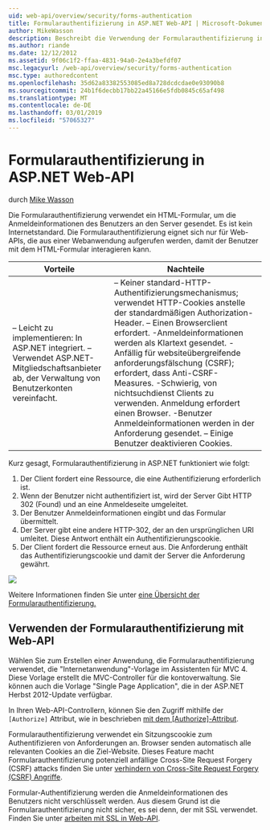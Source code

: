 ```yaml
---
uid: web-api/overview/security/forms-authentication
title: Formularauthentifizierung in ASP.NET Web-API | Microsoft-Dokumentation
author: MikeWasson
description: Beschreibt die Verwendung der Formularauthentifizierung in ASP.NET Web-API.
ms.author: riande
ms.date: 12/12/2012
ms.assetid: 9f06c1f2-ffaa-4831-94a0-2e4a3befdf07
msc.legacyurl: /web-api/overview/security/forms-authentication
msc.type: authoredcontent
ms.openlocfilehash: 35d62a83382553085ed8a728dcdcdae0e93090b8
ms.sourcegitcommit: 24b1f6decbb17bb22a45166e5fdb0845c65af498
ms.translationtype: MT
ms.contentlocale: de-DE
ms.lasthandoff: 03/01/2019
ms.locfileid: "57065327"
---
```

<a name="forms-authentication-in-aspnet-web-api"></a>Formularauthentifizierung in ASP.NET Web-API
====================
durch [Mike Wasson](https://github.com/MikeWasson)

Die Formularauthentifizierung verwendet ein HTML-Formular, um die Anmeldeinformationen des Benutzers an den Server gesendet. Es ist kein Internetstandard. Die Formularauthentifizierung eignet sich nur für Web-APIs, die aus einer Webanwendung aufgerufen werden, damit der Benutzer mit dem HTML-Formular interagieren kann.

| Vorteile | Nachteile |
| --- | --- |
| – Leicht zu implementieren: In ASP.NET integriert. – Verwendet ASP.NET-Mitgliedschaftsanbieter ab, der Verwaltung von Benutzerkonten vereinfacht. | – Keiner standard-HTTP-Authentifizierungsmechanismus; verwendet HTTP-Cookies anstelle der standardmäßigen Authorization-Header. – Einen Browserclient erfordert. -Anmeldeinformationen werden als Klartext gesendet. -Anfällig für websiteübergreifende anforderungsfälschung (CSRF); erfordert, dass Anti-CSRF-Measures. -Schwierig, von nichtsuchdienst Clients zu verwenden. Anmeldung erfordert einen Browser. -Benutzer Anmeldeinformationen werden in der Anforderung gesendet. – Einige Benutzer deaktivieren Cookies. |

Kurz gesagt, Formularauthentifizierung in ASP.NET funktioniert wie folgt:

1. Der Client fordert eine Ressource, die eine Authentifizierung erforderlich ist.
2. Wenn der Benutzer nicht authentifiziert ist, wird der Server Gibt HTTP 302 (Found) und an eine Anmeldeseite umgeleitet.
3. Der Benutzer Anmeldeinformationen eingibt und das Formular übermittelt.
4. Der Server gibt eine andere HTTP-302, der an den ursprünglichen URI umleitet. Diese Antwort enthält ein Authentifizierungscookie.
5. Der Client fordert die Ressource erneut aus. Die Anforderung enthält das Authentifizierungscookie und damit der Server die Anforderung gewährt.

![](forms-authentication/_static/image1.png)

Weitere Informationen finden Sie unter [eine Übersicht der Formularauthentifizierung.](../../../web-forms/overview/older-versions-security/introduction/an-overview-of-forms-authentication-cs.md)

## <a name="using-forms-authentication-with-web-api"></a>Verwenden der Formularauthentifizierung mit Web-API

Wählen Sie zum Erstellen einer Anwendung, die Formularauthentifizierung verwendet, die "Internetanwendung"-Vorlage im Assistenten für MVC 4. Diese Vorlage erstellt die MVC-Controller für die kontoverwaltung. Sie können auch die Vorlage "Single Page Application", die in der ASP.NET Herbst 2012-Update verfügbar.

In Ihren Web-API-Controllern, können Sie den Zugriff mithilfe der `[Authorize]` Attribut, wie in beschrieben [mit dem [Authorize]-Attribut](authentication-and-authorization-in-aspnet-web-api.md#auth3).

Formularauthentifizierung verwendet ein Sitzungscookie zum Authentifizieren von Anforderungen an. Browser senden automatisch alle relevanten Cookies an die Ziel-Website. Dieses Feature macht Formularauthentifizierung potenziell anfällige Cross-Site Request Forgery (CSRF) attacks finden Sie unter [verhindern von Cross-Site Request Forgery (CSRF) Angriffe](preventing-cross-site-request-forgery-csrf-attacks.md).

Formular-Authentifizierung werden die Anmeldeinformationen des Benutzers nicht verschlüsselt werden. Aus diesem Grund ist die Formularauthentifizierung nicht sicher, es sei denn, der mit SSL verwendet. Finden Sie unter [arbeiten mit SSL in Web-API](working-with-ssl-in-web-api.md).
